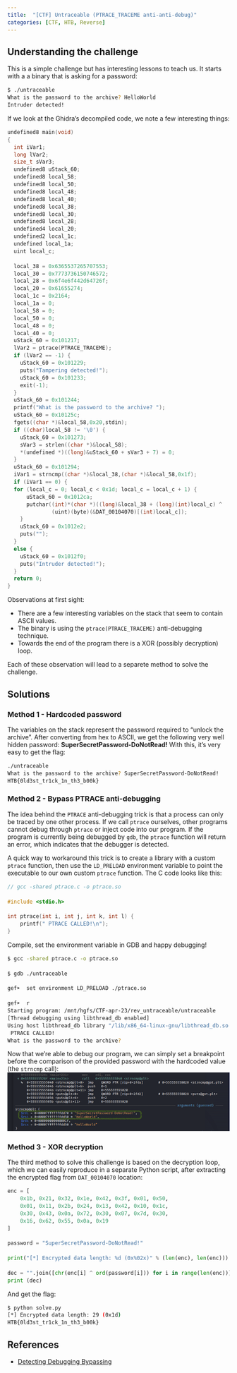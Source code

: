 ```yaml
---
title:  "[CTF] Untraceable (PTRACE_TRACEME anti-anti-debug)"
categories: [CTF, HTB, Reverse]
---
```


## Understanding the challenge

This is a simple challenge but has interesting lessons to teach us. It starts with a a binary that is asking for a password:

```bash
$ ./untraceable 
What is the password to the archive? HelloWorld
Intruder detected!
```

If we look at the Ghidra’s decompiled code, we note a few interesting things:

```c
undefined8 main(void)
{
  int iVar1;
  long lVar2;
  size_t sVar3;
  undefined8 uStack_60;
  undefined8 local_58;
  undefined8 local_50;
  undefined8 local_48;
  undefined8 local_40;
  undefined8 local_38;
  undefined8 local_30;
  undefined8 local_28;
  undefined4 local_20;
  undefined2 local_1c;
  undefined local_1a;
  uint local_c;
  
  local_38 = 0x6365537265707553;
  local_30 = 0x7773736150746572;
  local_28 = 0x6f4e6f442d64726f;
  local_20 = 0x61655274;
  local_1c = 0x2164;
  local_1a = 0;
  local_58 = 0;
  local_50 = 0;
  local_48 = 0;
  local_40 = 0;
  uStack_60 = 0x101217;
  lVar2 = ptrace(PTRACE_TRACEME);
  if (lVar2 == -1) {
    uStack_60 = 0x101229;
    puts("Tampering detected!");
    uStack_60 = 0x101233;
    exit(-1);
  }
  uStack_60 = 0x101244;
  printf("What is the password to the archive? ");
  uStack_60 = 0x10125c;
  fgets((char *)&local_58,0x20,stdin);
  if ((char)local_58 != '\0') {
    uStack_60 = 0x101273;
    sVar3 = strlen((char *)&local_58);
    *(undefined *)((long)&uStack_60 + sVar3 + 7) = 0;
  }
  uStack_60 = 0x101294;
  iVar1 = strncmp((char *)&local_38,(char *)&local_58,0x1f);
  if (iVar1 == 0) {
  for (local_c = 0; local_c < 0x1d; local_c = local_c + 1) {
      uStack_60 = 0x1012ca;
      putchar((int)*(char *)((long)&local_38 + (long)(int)local_c) ^
              (uint)(byte)(&DAT_00104070)[(int)local_c]);
    }
    uStack_60 = 0x1012e2;
    puts("");
  }
  else {
    uStack_60 = 0x1012f0;
    puts("Intruder detected!");
  }
  return 0;
}
```

Observations at first sight:

* There are a few interesting variables on the stack that seem to contain ASCII values.
* The binary is using the `ptrace(PTRACE_TRACEME)` anti-debugging technique.
* Towards the end of the program there is a XOR (possibly decryption) loop.

Each of these observation will lead to a separete method to solve the challenge.

## Solutions

### Method 1 - Hardcoded password 

The variables on the stack represent the password required to “unlock the archive”. After converting from hex to ASCII, we get the following very well hidden password: **SuperSecretPassword-DoNotRead!** With this, it’s very easy to get the flag:

```bash
./untraceable
What is the password to the archive? SuperSecretPassword-DoNotRead!
HTB{0ld3st_tr1ck_1n_th3_b00k}
```

### Method 2 - Bypass PTRACE anti-debugging

The idea behind the `PTRACE` anti-debugging trick is that a process can only be traced by one other process. If we call `ptrace` ourselves, other programs cannot debug through `ptrace` or inject code into our program. If the program is currently being debugged by `gdb`, the `ptrace` function will return an error, which indicates that the debugger is detected.

A quick way to workaround this trick is to create a library with a custom `ptrace` function, then use the `LD_PRELOAD` environment variable to point the executable to our own custom `ptrace` function. The C code looks like this:

```c
// gcc -shared ptrace.c -o ptrace.so

#include <stdio.h>

int ptrace(int i, int j, int k, int l) {
    printf(" PTRACE CALLED!\n");
}
```

Compile, set the environment variable in GDB and happy debugging!

```bash
$ gcc -shared ptrace.c -o ptrace.so

$ gdb ./untraceable

gef➤  set environment LD_PRELOAD ./ptrace.so

gef➤  r
Starting program: /mnt/hgfs/CTF-apr-23/rev_untraceable/untraceable 
[Thread debugging using libthread_db enabled]
Using host libthread_db library "/lib/x86_64-linux-gnu/libthread_db.so.1".
 PTRACE CALLED!
What is the password to the archive?  
```

Now that we’re able to debug our program, we can simply set a breakpoint before the comparison of the provided password with the hardcoded value (the `strncmp` call):
![GDB](/assets/images/Untraceable/gdb.png)

### Method 3 - XOR decryption

The third method to solve this challenge is based on the decryption loop, which we can easily reproduce in a separate Python script, after extracting the encrypted flag from `DAT_00104070` location:

```python
enc = [
    0x1b, 0x21, 0x32, 0x1e, 0x42, 0x3f, 0x01, 0x50,
    0x01, 0x11, 0x2b, 0x24, 0x13, 0x42, 0x10, 0x1c,
    0x30, 0x43, 0x0a, 0x72, 0x30, 0x07, 0x7d, 0x30, 
    0x16, 0x62, 0x55, 0x0a, 0x19
] 

password = "SuperSecretPassword-DoNotRead!"

print("[*] Encrypted data length: %d (0x%02x)" % (len(enc), len(enc)))

dec = "".join([chr(enc[i] ^ ord(password[i])) for i in range(len(enc))])
print (dec)
```

And get the flag:

```bash
$ python solve.py 
[*] Encrypted data length: 29 (0x1d)
HTB{0ld3st_tr1ck_1n_th3_b00k}                                  
```

## References

* [Detecting Debugging Bypassing](https://ctf-wiki.mahaloz.re/reverse/linux/detect-dbg/)
